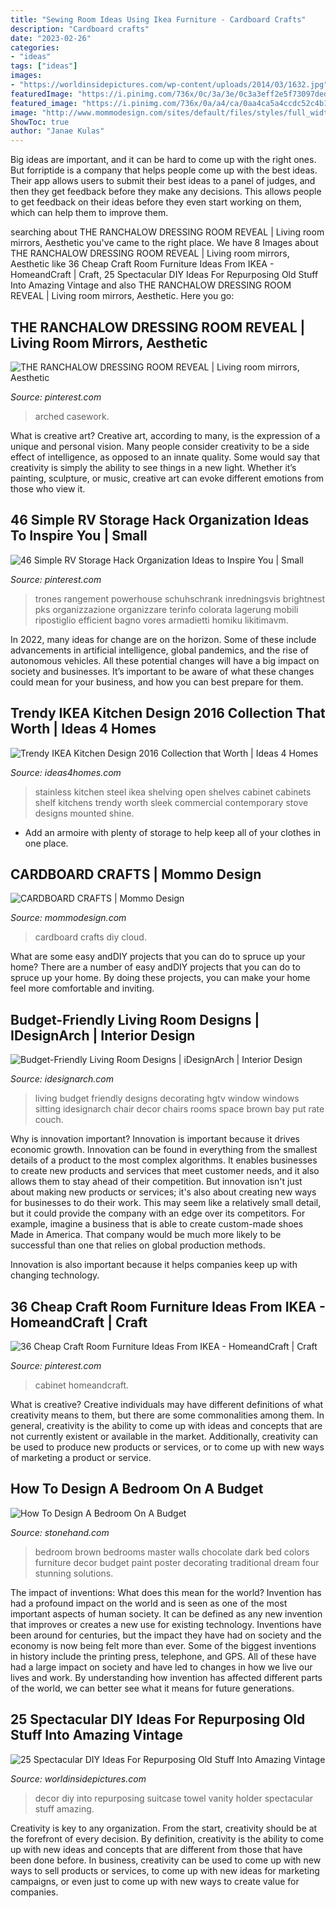 ```yaml
---
title: "Sewing Room Ideas Using Ikea Furniture - Cardboard Crafts"
description: "Cardboard crafts"
date: "2023-02-26"
categories:
- "ideas"
tags: ["ideas"]
images:
- "https://worldinsidepictures.com/wp-content/uploads/2014/03/1632.jpg"
featuredImage: "https://i.pinimg.com/736x/0c/3a/3e/0c3a3eff2e5f73097ded340bd200a5e1.jpg"
featured_image: "https://i.pinimg.com/736x/0a/a4/ca/0aa4ca5a4ccdc52c4b1115cc1be6a62d.jpg"
image: "http://www.mommodesign.com/sites/default/files/styles/full_width/public/images/gallery/214/cardboardcloud2.jpg?itok=9yaO56fB"
ShowToc: true
author: "Janae Kulas"
---
```



Big ideas are important, and it can be hard to come up with the right ones. But forriptide is a company that helps people come up with the best ideas. Their app allows users to submit their best ideas to a panel of judges, and then they get feedback before they make any decisions. This allows people to get feedback on their ideas before they even start working on them, which can help them to improve them.

	

		
searching about THE RANCHALOW DRESSING ROOM REVEAL | Living room mirrors, Aesthetic you've came to the right place. We have 8 Images about THE RANCHALOW DRESSING ROOM REVEAL | Living room mirrors, Aesthetic like 36 Cheap Craft Room Furniture Ideas From IKEA - HomeandCraft | Craft, 25 Spectacular DIY Ideas For Repurposing Old Stuff Into Amazing Vintage and also THE RANCHALOW DRESSING ROOM REVEAL | Living room mirrors, Aesthetic. Here you go:
		
    
## THE RANCHALOW DRESSING ROOM REVEAL | Living Room Mirrors, Aesthetic

<img loading=lazy src="https://i.pinimg.com/736x/ca/1c/b0/ca1cb0e9182e2b74c809dc53562d26ca.jpg" onerror="this.onerror=null;this.src='https://tse3.mm.bing.net/th?id=OIP.kZoI84_khQM3IWRWdpU08wHaLH&amp;pid=15.1';" alt="THE RANCHALOW DRESSING ROOM REVEAL | Living room mirrors, Aesthetic">

_Source: pinterest.com_

>arched casework. 

	

What is creative art?
Creative art, according to many, is the expression of a unique and personal vision. Many people consider creativity to be a side effect of intelligence, as opposed to an innate quality. Some would say that creativity is simply the ability to see things in a new light. Whether it’s painting, sculpture, or music, creative art can evoke different emotions from those who view it.

    
## 46 Simple RV Storage Hack Organization Ideas To Inspire You | Small

<img loading=lazy src="https://i.pinimg.com/736x/0a/a4/ca/0aa4ca5a4ccdc52c4b1115cc1be6a62d.jpg" onerror="this.onerror=null;this.src='https://tse4.mm.bing.net/th?id=OIP.wMWTLLD_VgIKV9h2FznFvwHaLI&amp;pid=15.1';" alt="46 Simple RV Storage Hack Organization Ideas to Inspire You | Small">

_Source: pinterest.com_

>trones rangement powerhouse schuhschrank inredningsvis brightnest pks organizzazione organizzare terinfo colorata lagerung mobili ripostiglio efficient bagno vores armadietti homiku likitimavm. 

	

In 2022, many ideas for change are on the horizon. Some of these include advancements in artificial intelligence, global pandemics, and the rise of autonomous vehicles. All these potential changes will have a big impact on society and businesses. It’s important to be aware of what these changes could mean for your business, and how you can best prepare for them.

    
## Trendy IKEA Kitchen Design 2016 Collection That Worth | Ideas 4 Homes

<img loading=lazy src="https://www.ideas4homes.com/wp-content/uploads/2016/01/Angelic-Stainless-Steel-Cabinet-also-Mounted-Shelf-plus-Induction-Stove-for-Ikea-Kitchen-Design-2016.jpg" onerror="this.onerror=null;this.src='https://tse2.mm.bing.net/th?id=OIP.fUSoNN88GJ3t2Fp6xmfXYwHaGW&amp;pid=15.1';" alt="Trendy IKEA Kitchen Design 2016 Collection that Worth | Ideas 4 Homes">

_Source: ideas4homes.com_

>stainless kitchen steel ikea shelving open shelves cabinet cabinets shelf kitchens trendy worth sleek commercial contemporary stove designs mounted shine. 

	

- Add an armoire with plenty of storage to help keep all of your clothes in one place.

    
## CARDBOARD CRAFTS | Mommo Design

<img loading=lazy src="http://www.mommodesign.com/sites/default/files/styles/full_width/public/images/gallery/214/cardboardcloud2.jpg?itok=9yaO56fB" onerror="this.onerror=null;this.src='https://tse3.mm.bing.net/th?id=OIP.GriQE7JLfM-cTcGIAxy8yQHaN8&amp;pid=15.1';" alt="CARDBOARD CRAFTS | Mommo Design">

_Source: mommodesign.com_

>cardboard crafts diy cloud. 

	

What are some easy andDIY projects that you can do to spruce up your home?
There are a number of easy andDIY projects that you can do to spruce up your home. By doing these projects, you can make your home feel more comfortable and inviting.

    
## Budget-Friendly Living Room Designs | IDesignArch | Interior Design

<img loading=lazy src="http://www.idesignarch.com/wp-content/uploads/Budget-Friendly-Living-Room-Design_8.jpg" onerror="this.onerror=null;this.src='https://tse1.mm.bing.net/th?id=OIP.mXuch1DOoqxxc919rOS29QHaJ3&amp;pid=15.1';" alt="Budget-Friendly Living Room Designs | iDesignArch | Interior Design">

_Source: idesignarch.com_

>living budget friendly designs decorating hgtv window windows sitting idesignarch chair decor chairs rooms space brown bay put rate couch. 

	

Why is innovation important?
Innovation is important because it drives economic growth. Innovation can be found in everything from the smallest details of a product to the most complex algorithms. It enables businesses to create new products and services that meet customer needs, and it also allows them to stay ahead of their competition.
But innovation isn't just about making new products or services; it's also about creating new ways for businesses to do their work. This may seem like a relatively small detail, but it could provide the company with an edge over its competitors. For example, imagine a business that is able to create custom-made shoes Made in America. That company would be much more likely to be successful than one that relies on global production methods.

Innovation is also important because it helps companies keep up with changing technology.

    
## 36 Cheap Craft Room Furniture Ideas From IKEA - HomeandCraft | Craft

<img loading=lazy src="https://i.pinimg.com/736x/0c/3a/3e/0c3a3eff2e5f73097ded340bd200a5e1.jpg" onerror="this.onerror=null;this.src='https://tse1.mm.bing.net/th?id=OIP.OH1FgRM1TUdvPePRNDNj4AHaHJ&amp;pid=15.1';" alt="36 Cheap Craft Room Furniture Ideas From IKEA - HomeandCraft | Craft">

_Source: pinterest.com_

>cabinet homeandcraft. 

	

What is creative?
Creative individuals may have different definitions of what creativity means to them, but there are some commonalities among them. In general, creativity is the ability to come up with ideas and concepts that are not currently existent or available in the market. Additionally, creativity can be used to produce new products or services, or to come up with new ways of marketing a product or service.

    
## How To Design A Bedroom On A Budget

<img loading=lazy src="http://www.stonehand.com/wp-content/uploads/cozy-bed.jpg" onerror="this.onerror=null;this.src='https://tse2.mm.bing.net/th?id=OIP.5e2nZViCieOcHj9XI28FXgHaPZ&amp;pid=15.1';" alt="How To Design A Bedroom On A Budget">

_Source: stonehand.com_

>bedroom brown bedrooms master walls chocolate dark bed colors furniture decor budget paint poster decorating traditional dream four stunning solutions. 

	

The impact of inventions: What does this mean for the world?
Invention has had a profound impact on the world and is seen as one of the most important aspects of human society. It can be defined as any new invention that improves or creates a new use for existing technology. Inventions have been around for centuries, but the impact they have had on society and the economy is now being felt more than ever. Some of the biggest inventions in history include the printing press, telephone, and GPS. All of these have had a large impact on society and have led to changes in how we live our lives and work. By understanding how invention has affected different parts of the world, we can better see what it means for future generations.

    
## 25 Spectacular DIY Ideas For Repurposing Old Stuff Into Amazing Vintage

<img loading=lazy src="https://worldinsidepictures.com/wp-content/uploads/2014/03/1632.jpg" onerror="this.onerror=null;this.src='https://tse1.mm.bing.net/th?id=OIP.1ml-canFez8Cgw52kLwkaAHaLH&amp;pid=15.1';" alt="25 Spectacular DIY Ideas For Repurposing Old Stuff Into Amazing Vintage">

_Source: worldinsidepictures.com_

>decor diy into repurposing suitcase towel vanity holder spectacular stuff amazing. 

	

Creativity is key to any organization. From the start, creativity should be at the forefront of every decision. By definition, creativity is the ability to come up with new ideas and concepts that are different from those that have been done before. In business, creativity can be used to come up with new ways to sell products or services, to come up with new ideas for marketing campaigns, or even just to come up with new ways to create value for companies.

